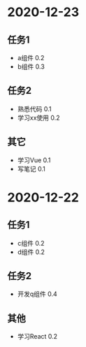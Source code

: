 # 2020-12-23
## 任务1
* a组件 0.2
* b组件 0.3
## 任务2
* 熟悉代码 0.1
* 学习xx使用 0.2
## 其它
* 学习Vue 0.1
* 写笔记 0.1
# 2020-12-22
## 任务1
* c组件 0.2
* d组件 0.2
## 任务2
* 开发q组件 0.4
## 其他
* 学习React 0.2
